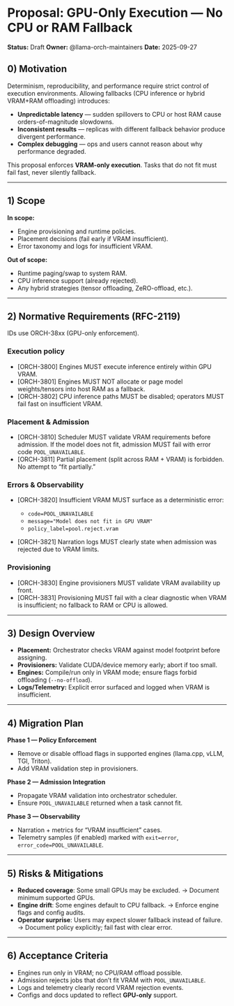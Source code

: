 # Proposal: GPU-Only Execution — No CPU or RAM Fallback

**Status:** Draft
**Owner:** @llama-orch-maintainers
**Date:** 2025-09-27

## 0) Motivation

Determinism, reproducibility, and performance require strict control of execution environments. Allowing fallbacks (CPU inference or hybrid VRAM+RAM offloading) introduces:

* **Unpredictable latency** — sudden spillovers to CPU or host RAM cause orders-of-magnitude slowdowns.
* **Inconsistent results** — replicas with different fallback behavior produce divergent performance.
* **Complex debugging** — ops and users cannot reason about why performance degraded.

This proposal enforces **VRAM-only execution**. Tasks that do not fit must fail fast, never silently fallback.

---

## 1) Scope

**In scope:**

* Engine provisioning and runtime policies.
* Placement decisions (fail early if VRAM insufficient).
* Error taxonomy and logs for insufficient VRAM.

**Out of scope:**

* Runtime paging/swap to system RAM.
* CPU inference support (already rejected).
* Any hybrid strategies (tensor offloading, ZeRO-offload, etc.).

---

## 2) Normative Requirements (RFC-2119)

IDs use ORCH-38xx (GPU-only enforcement).

### Execution policy

* \[ORCH-3800] Engines MUST execute inference entirely within GPU VRAM.
* \[ORCH-3801] Engines MUST NOT allocate or page model weights/tensors into host RAM as a fallback.
* \[ORCH-3802] CPU inference paths MUST be disabled; operators MUST fail fast on insufficient VRAM.

### Placement & Admission

* \[ORCH-3810] Scheduler MUST validate VRAM requirements before admission. If the model does not fit, admission MUST fail with error code `POOL_UNAVAILABLE`.
* \[ORCH-3811] Partial placement (split across RAM + VRAM) is forbidden. No attempt to “fit partially.”

### Errors & Observability

* \[ORCH-3820] Insufficient VRAM MUST surface as a deterministic error:

  * `code=POOL_UNAVAILABLE`
  * `message="Model does not fit in GPU VRAM"`
  * `policy_label=pool.reject.vram`
* \[ORCH-3821] Narration logs MUST clearly state when admission was rejected due to VRAM limits.

### Provisioning

* \[ORCH-3830] Engine provisioners MUST validate VRAM availability up front.
* \[ORCH-3831] Provisioning MUST fail with a clear diagnostic when VRAM is insufficient; no fallback to RAM or CPU is allowed.

---

## 3) Design Overview

* **Placement:** Orchestrator checks VRAM against model footprint before assigning.
* **Provisioners:** Validate CUDA/device memory early; abort if too small.
* **Engines:** Compile/run only in VRAM mode; ensure flags forbid offloading (`--no-offload`).
* **Logs/Telemetry:** Explicit error surfaced and logged when VRAM is insufficient.

---

## 4) Migration Plan

**Phase 1 — Policy Enforcement**

* Remove or disable offload flags in supported engines (llama.cpp, vLLM, TGI, Triton).
* Add VRAM validation step in provisioners.

**Phase 2 — Admission Integration**

* Propagate VRAM validation into orchestrator scheduler.
* Ensure `POOL_UNAVAILABLE` returned when a task cannot fit.

**Phase 3 — Observability**

* Narration + metrics for “VRAM insufficient” cases.
* Telemetry samples (if enabled) marked with `exit=error`, `error_code=POOL_UNAVAILABLE`.

---

## 5) Risks & Mitigations

* **Reduced coverage**: Some small GPUs may be excluded. → Document minimum supported GPUs.
* **Engine drift**: Some engines default to CPU fallback. → Enforce engine flags and config audits.
* **Operator surprise**: Users may expect slower fallback instead of failure. → Document policy explicitly; fail fast with clear error.

---

## 6) Acceptance Criteria

* Engines run only in VRAM; no CPU/RAM offload possible.
* Admission rejects jobs that don’t fit VRAM with `POOL_UNAVAILABLE`.
* Logs and telemetry clearly record VRAM rejection events.
* Configs and docs updated to reflect **GPU-only** support.

